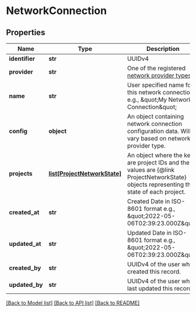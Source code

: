 # NetworkConnection



## Properties
Name | Type | Description | Notes
------------ | ------------- | ------------- | -------------
**identifier** | **str** | UUIDv4 | 
**provider** | **str** | One of the registered [network provider types](#get-/v1/network/providers) | 
**name** | **str** | User specified name for this network connection. e.g., \&quot;My Network Connection\&quot; | 
**config** | **object** | An object containing network connection configuration data. Will vary based on network provider type. | 
**projects** | [**list[ProjectNetworkState]**](ProjectNetworkState.md) | An object where the keys are project IDs and the values are {@link ProjectNetworkState} objects representing the state of each project. | [optional] 
**created_at** | **str** | Created Date in ISO-8601 format e.g., \&quot;2022-05-06T02:39:23.000Z\&quot; | 
**updated_at** | **str** | Updated Date in ISO-8601 format e.g., \&quot;2022-05-06T02:39:23.000Z\&quot; | 
**created_by** | **str** | UUIDv4 of the user who created this record. | 
**updated_by** | **str** | UUIDv4 of the user who last updated this record. | 

[[Back to Model list]](../README.md#documentation-for-models) [[Back to API list]](../README.md#documentation-for-api-endpoints) [[Back to README]](../README.md)


